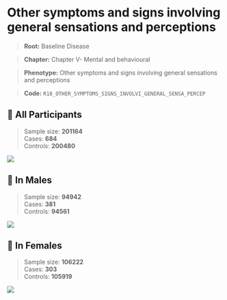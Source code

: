 # Other symptoms and signs involving general sensations and perceptions

> **Root:** Baseline Disease  

> **Chapter:** Chapter V- Mental and behavioural  

> **Phenotype:** Other symptoms and signs involving general sensations and perceptions  

> **Code:** `R18_OTHER_SYMPTOMS_SIGNS_INVOLVI_GENERAL_SENSA_PERCEP`

## 🧪 All Participants  
> Sample size: **201164**  
> Cases: **684**  
> Controls: **200480**
<img src="/Disease/Figures/ALL/Incidence/R18_OTHER_SYMPTOMS_SIGNS_INVOLVI_GENERAL_SENSA_PERCEP.png"/>
<CsvTable src="/Disease/Data/ALL/Incidence/COX_R18_OTHER_SYMPTOMS_SIGNS_INVOLVI_GENERAL_SENSA_PERCEP.csv" label="🔍 View full results" />

## 👨 In Males  
> Sample size: **94942**  
> Cases: **381**  
> Controls: **94561**
<img src="/Disease/Figures/Male/Incidence/R18_OTHER_SYMPTOMS_SIGNS_INVOLVI_GENERAL_SENSA_PERCEP.png"/>
<CsvTable src="/Disease/Data/Male/Incidence/COX_R18_OTHER_SYMPTOMS_SIGNS_INVOLVI_GENERAL_SENSA_PERCEP.csv" label="🔍 View full results" />

## 👩 In Females  
> Sample size: **106222**  
> Cases: **303**  
> Controls: **105919**
<img src="/Disease/Figures/Female/Incidence/R18_OTHER_SYMPTOMS_SIGNS_INVOLVI_GENERAL_SENSA_PERCEP.png"/>
<CsvTable src="/Disease/Data/Female/Incidence/COX_R18_OTHER_SYMPTOMS_SIGNS_INVOLVI_GENERAL_SENSA_PERCEP.csv" label="🔍 View full results" />
